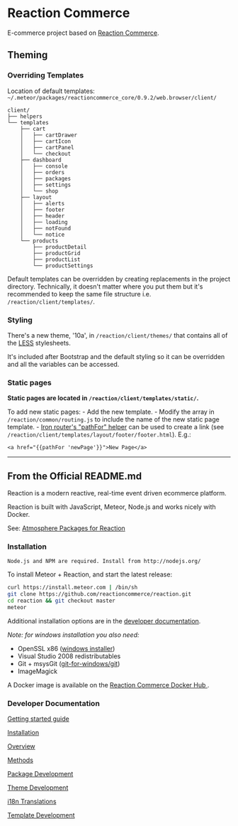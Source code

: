 # Reaction Commerce

E-commerce project based on [Reaction Commerce](https://github.com/reactioncommerce/).

## Theming

### Overriding Templates

Location of default templates:
`~/.meteor/packages/reactioncommerce_core/0.9.2/web.browser/client/`

```
client/
├── helpers
└── templates
    ├── cart
    │   ├── cartDrawer
    │   ├── cartIcon
    │   ├── cartPanel
    │   └── checkout
    ├── dashboard
    │   ├── console
    │   ├── orders
    │   ├── packages
    │   ├── settings
    │   └── shop
    ├── layout
    │   ├── alerts
    │   ├── footer
    │   ├── header
    │   ├── loading
    │   ├── notFound
    │   └── notice
    └── products
        ├── productDetail
        ├── productGrid
        ├── productList
        └── productSettings

```

Default templates can be overridden by creating replacements in the project directory. Technically, it doesn't matter where you put them but it's recommended to keep the same file structure i.e. `/reaction/client/templates/`.

### Styling

There's a new theme, '10a', in `/reaction/client/themes/` that contains all of the [LESS](http://lesscss.org/) stylesheets.

It's included after Bootstrap and the default styling so it can be overridden and all the variables can be accessed.

### Static pages

__Static pages are located in `/reaction/client/templates/static/`.__

To add new static pages:
    - Add the new template.
    - Modify the array in `/reaction/common/routing.js` to include the name of the new static page template.
    - [Iron router's "pathFor" helper](http://iron-meteor.github.io/iron-router/#pathfor) can be used to create a link (see `/reaction/client/templates/layout/footer/footer.html`). E.g.:

```
<a href="{{pathFor 'newPage'}}">New Page</a>
```

---

## From the Official README.md

Reaction is a modern reactive, real-time event driven ecommerce platform.

Reaction is built with JavaScript, Meteor, Node.js and works nicely with Docker.

See: [Atmosphere Packages for Reaction](https://atmospherejs.com/?q=reactioncommerce)

### Installation

```
Node.js and NPM are required. Install from http://nodejs.org/
```

To install Meteor + Reaction, and start the latest release:

```bash
curl https://install.meteor.com | /bin/sh
git clone https://github.com/reactioncommerce/reaction.git
cd reaction && git checkout master
meteor
```

Additional installation options are in the [developer documentation](https://github.com/reactioncommerce/reaction/blob/development/docs/developer/installation.md).

_Note: for windows installation you also need:_
- OpenSSL x86 ([windows installer](https://slproweb.com/products/Win32OpenSSL.html))
- Visual Studio 2008 redistributables
- Git + msysGit ([git-for-windows/git](https://github.com/git-for-windows/git/releases))
- ImageMagick

A Docker image is available on the [Reaction Commerce Docker Hub ](https://hub.docker.com/r/reactioncommerce/reaction/).

### Developer Documentation

[Getting started guide](http://blog.reactioncommerce.com/how-to-get-involved-with-reaction-commerce/)

[Installation](https://github.com/reactioncommerce/reaction/tree/master/docs/developer/installation.md)

[Overview](https://github.com/reactioncommerce/reaction/tree/master/docs/developer/overview.md)

[Methods](https://github.com/reactioncommerce/reaction/tree/master/docs/developer/methods.md)

[Package Development](https://github.com/reactioncommerce/reaction/tree/master/docs/developer/packages.md)

[Theme Development](https://github.com/reactioncommerce/reaction/tree/master/docs/developer/themes.md)

[i18n Translations](https://github.com/reactioncommerce/reaction/tree/master/docs/developer/i18n.md)

[Template Development](https://github.com/reactioncommerce/reaction/tree/master/docs/developer/templates.md)
